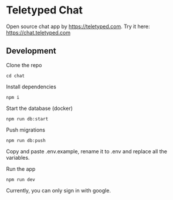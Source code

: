 # Teletyped Chat

Open source chat app by https://teletyped.com. Try it here: https://chat.teletyped.com


## Development

Clone the repo


```
cd chat
```

Install dependencies
```
npm i
```

Start the database (docker) 
```
npm run db:start
```

Push migrations
```
npm run db:push
```

Copy and paste .env.example, rename it to .env and replace all the variables.

Run the app
```
npm run dev
```

Currently, you can only sign in with google.






